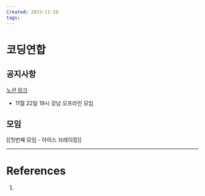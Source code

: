 ```yaml
---
Created: 2023-11-20
tags:
---
```

# 코딩연합
## 공지사항
[노션 링크](https://www.notion.so/yechanny/1-ca67e9158b1b4a178b9d7726e696629f?pvs=4)
- 11월 22일 19시 강남 오프라인 모임
## 모임

[[첫번째 모임 - 아이스 브레이킹]]

---
# References
1. 